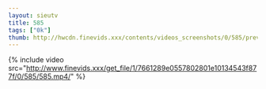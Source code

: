 ```yaml
--- 
layout: sieutv
title: 585
tags: ["0k"]
thumb: http://hwcdn.finevids.xxx/contents/videos_screenshots/0/585/preview.mp4.jpg
---
```

{% include video src="http://www.finevids.xxx/get_file/1/7661289e0557802801e10134543f877f/0/585/585.mp4/" %} 
